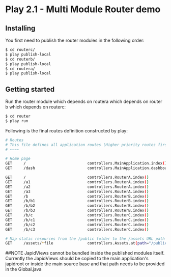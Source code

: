 # Play 2.1 - Multi Module Router demo

## Installing

You first need to publish the router modules in the following order:

```bash
$ cd routerc/
$ play publish-local
$ cd routerb/
$ play publish-local
$ cd routera/
$ play publish-local
```

## Getting started

Run the router module which depends on routera which depends on router b which depends on routerc:

```bash
$ cd router
$ play run
```

Following is the final routes definition constructed by play:

```bash
# Routes
# This file defines all application routes (Higher priority routes first)
# ~~~~

# Home page
GET     /                           controllers.MainApplication.index()
GET     /dash                       controllers.MainApplication.dashboard()

GET     /                       	controllers.RouterA.index()
GET     /a1                       	controllers.RouterA.index()
GET     /a2                       	controllers.RouterA.index()
GET     /a3                       	controllers.RouterA.index()
GET     /b                       	controllers.RouterB.index()
GET     /b/b1                       controllers.RouterB.index()
GET     /b/b2                       controllers.RouterB.index()
GET     /b/b3                       controllers.RouterB.index()
GET     /b/c                       	controllers.RouterC.index()
GET     /b/c1                       controllers.RouterC.index()
GET     /b/c2                       controllers.RouterC.index()
GET     /b/c3                       controllers.RouterC.index()

# Map static resources from the /public folder to the /assets URL path
GET     /assets/*file               controllers.Assets.at(path="/public", file)
```

##NOTE
JapidViews cannot be bundled inside the published modules itself. Currently the JapidViews should be copied to the main application's japidroot or inside the main source base and that path needs to be provided in the Global.java  
